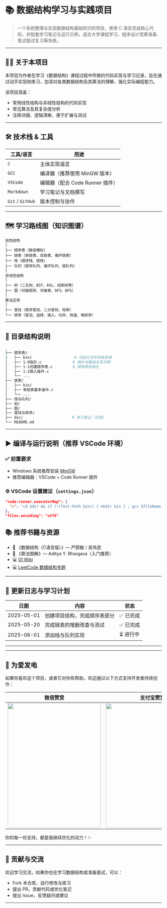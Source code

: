 


# 📚 数据结构学习与实践项目

> 一个系统整理与实现数据结构基础知识的项目，使用 C 语言完成核心代码，并配套学习笔记与运行示例，适合大学课程学习、程序设计竞赛准备、笔试面试复习等场景。

---

## 🧑‍🎓 关于本项目

本项目为作者在学习《数据结构》课程过程中所做的代码实现与学习记录，旨在通过动手实现和练习，加深对各类数据结构及其算法的理解，强化实际编程能力。

该项目涵盖：

- 常用线性结构与非线性结构的代码实现
- 常见算法及其复杂度分析
- 注释详细、逻辑清晰、便于扩展与测试

---

## 🛠 技术栈 & 工具

| 工具/语言 | 用途 |
|-----------|------|
| `C`       | 主体实现语言 |
| `GCC`     | 编译器（推荐使用 MinGW 版本） |
| `VSCode`  | 编辑器（配合 Code Runner 插件） |
| `Markdown` | 学习笔记与文档撰写 |
| `Git` / `GitHub` | 版本控制与协作 |

---

## 🗺️ 学习路线图（知识图谱）

```text
线性结构
│
├── 顺序表（数组模拟）
├── 链表（单链表、双链表、循环链表）
├── 栈（顺序栈、链栈）
├── 队列（顺序队列、循环队列、链队列）
│
非线性结构
│
├── 树（二叉树、BST、AVL、线索树等）
├── 图（邻接矩阵、邻接表、DFS、BFS）
│
算法应用
│
├── 查找（顺序查找、二分查找、哈希）
└── 排序（冒泡、选择、插入、归并、快速、堆排序）
````

---

## 📁 目录结构说明

```bash
.
├── 顺序表/
|   ├── bin/                   # 可执行文件存放目录
│   ├── 1-0指针.c              # 指针与数组关系示例
│   ├── 1-1创建顺序表.c         # 顺序表初始化
│   ├── 1-2插入操作.c
│   └── ...
├── 链表/
│   ├── bin/                   
│   ├── 单链表基本操作.c
│   └── ...
├── 栈与队列/
├── 树/
├── 图/
├── 查找与排序/
├── doc/                      # 学习笔记（可选）
└── README.md
```

---

## ▶️ 编译与运行说明（推荐 VSCode 环境）

### ✅ 前置要求

* Windows 系统推荐安装 [MinGW](https://www.mingw-w64.org/)
* 推荐编辑器：VSCode + Code Runner 插件

### ⚙️ VSCode 设置建议（`settings.json`）

```json
"code-runner.executorMap": {
  "c": "cd $dir && if (!(Test-Path bin)) { mkdir bin } ; gcc $fileName -o bin/$fileNameWithoutExt.exe ; if ($?) { ./bin/$fileNameWithoutExt.exe }"
},
"files.encoding": "utf8"
```

## 📚 推荐书籍与资源

* 📘 《数据结构（C语言版）》— 严蔚敏 / 吴伟民
* 📘 《算法图解》— Aditya Y. Bhargava（入门推荐）
* 💻 [OI Wiki](https://oi-wiki.org/)
* 💻 [LeetCode 数据结构专题](https://leetcode.cn/)

---

## 🧭 更新日志与学习计划

| 日期         | 内容             | 状态     |
| ---------- | -------------- | ------ |
| 2025-05-01 | 创建项目结构，完成顺序表部分 | ✅ 已完成  |
| 2025-05-20 | 完成链表的增删改查与测试   | ✅ 已完成  |
| 2025-06-01 | 添加栈与队列实现       | ⏳ 进行中  |

---

---

## 💖 为爱发电

如果你喜欢这个项目，或者它对你有帮助，欢迎通过以下方式支持开发者持续创作：

| 微信赞赏 | 支付宝赞赏 |
| -------- | ---------- |
| <img src="https://github.com/user-attachments/assets/56c55ac6-e43f-480a-b87c-49c3eb61021e" width="300" height="400"> | <img src="https://github.com/user-attachments/assets/87747148-76f9-4cd7-8864-f48501bec597" width="300" height="400"> |



你的每一份支持，都是我继续优化的动力！✨

---
## 🤝 贡献与交流

欢迎学习交流，如果你也在学习数据结构或准备面试，可以：

* Fork 本仓库，自行修改与练习
* 提出 PR，贡献代码或优化笔记
* 提出 Issue，反馈疑问或建议

---

